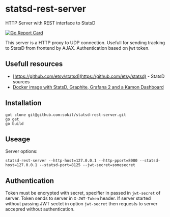 # statsd-rest-server
HTTP Server with REST interface to StatsD

[![Go Report Card](https://goreportcard.com/badge/github.com/sokil/statsd-rest-server)](https://goreportcard.com/report/github.com/sokil/statsd-rest-server)

This server is a HTTP proxy to UDP connection. Usefull for sending tracking to StatsD from frontend by AJAX. Authentication based on jwt token.

## Usefull resources
* [https://github.com/etsy/statsd](https://github.com/etsy/statsd) - StatsD sources
* [Docker image with StatsD, Graphite, Grafana 2 and a Kamon Dashboard](https://github.com/kamon-io/docker-grafana-graphite)

## Installation

```
got clone git@github.com:sokil/statsd-rest-server.git
go get
go build
```

## Useage

Server options:
```
statsd-rest-server --http-host=127.0.0.1 --http-pport=8080 --statsd-host=127.0.0.1 --statsd-port=8125 --jwt-secret=somesecret
```

## Authentication

Token must be encrypted with secret, specifier in passed in `jwt-secret` of server. Token sends to server in `X-JWT-Token` header. If server started without passing JWT sectet in option `jwt-secret` then requests to server accepred without authentication.
